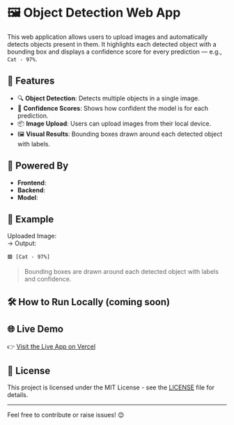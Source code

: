 # 🖼️ Object Detection Web App

This web application allows users to upload images and automatically detects objects present in them. It highlights each detected object with a bounding box and displays a confidence score for every prediction — e.g., `Cat - 97%`.

## 🚀 Features

- 🔍 **Object Detection**: Detects multiple objects in a single image.
- 🎯 **Confidence Scores**: Shows how confident the model is for each prediction.
- 📦 **Image Upload**: Users can upload images from their local device.
- 🖼️ **Visual Results**: Bounding boxes drawn around each detected object with labels.

## 🧠 Powered By

- **Frontend**: 
- **Backend**: 
- **Model**: 

## 📸 Example

Uploaded Image:  
→ Output:  
```
🟩 [Cat - 97%]  
```
> Bounding boxes are drawn around each detected object with labels and confidence.

## 🛠️ How to Run Locally (coming soon)

## 🌐 Live Demo

👉 [Visit the Live App on Vercel](https://object-detection-two-delta.vercel.app/)

## 🧾 License

This project is licensed under the MIT License - see the [LICENSE](LICENSE) file for details.

---

Feel free to contribute or raise issues! 😊
